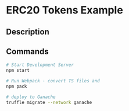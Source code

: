 # ERC20 Tokens Example

## Description

## Commands

```bash
# Start Development Server
npm start

# Run Webpack - convert TS files and 
npm pack

# deploy to Ganache
truffle migrate --network ganache


```